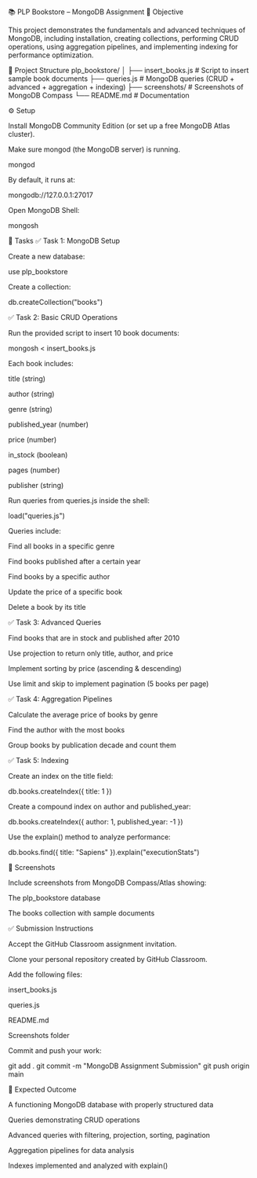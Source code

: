 📚 PLP Bookstore – MongoDB Assignment
🚀 Objective

This project demonstrates the fundamentals and advanced techniques of MongoDB, including installation, creating collections, performing CRUD operations, using aggregation pipelines, and implementing indexing for performance optimization.

📂 Project Structure
plp_bookstore/
│
├── insert_books.js   # Script to insert sample book documents
├── queries.js        # MongoDB queries (CRUD + advanced + aggregation + indexing)
├── screenshots/      # Screenshots of MongoDB Compass
└── README.md         # Documentation

⚙️ Setup

Install MongoDB Community Edition (or set up a free MongoDB Atlas
 cluster).

Make sure mongod (the MongoDB server) is running.

mongod


By default, it runs at:

mongodb://127.0.0.1:27017


Open MongoDB Shell:

mongosh

📝 Tasks
✅ Task 1: MongoDB Setup

Create a new database:

use plp_bookstore


Create a collection:

db.createCollection("books")

✅ Task 2: Basic CRUD Operations

Run the provided script to insert 10 book documents:

mongosh < insert_books.js


Each book includes:

title (string)

author (string)

genre (string)

published_year (number)

price (number)

in_stock (boolean)

pages (number)

publisher (string)

Run queries from queries.js inside the shell:

load("queries.js")


Queries include:

Find all books in a specific genre

Find books published after a certain year

Find books by a specific author

Update the price of a specific book

Delete a book by its title

✅ Task 3: Advanced Queries

Find books that are in stock and published after 2010

Use projection to return only title, author, and price

Implement sorting by price (ascending & descending)

Use limit and skip to implement pagination (5 books per page)

✅ Task 4: Aggregation Pipelines

Calculate the average price of books by genre

Find the author with the most books

Group books by publication decade and count them

✅ Task 5: Indexing

Create an index on the title field:

db.books.createIndex({ title: 1 })


Create a compound index on author and published_year:

db.books.createIndex({ author: 1, published_year: -1 })


Use the explain() method to analyze performance:

db.books.find({ title: "Sapiens" }).explain("executionStats")

📸 Screenshots

Include screenshots from MongoDB Compass/Atlas showing:

The plp_bookstore database

The books collection with sample documents

✅ Submission Instructions

Accept the GitHub Classroom assignment invitation.

Clone your personal repository created by GitHub Classroom.

Add the following files:

insert_books.js

queries.js

README.md

Screenshots folder

Commit and push your work:

git add .
git commit -m "MongoDB Assignment Submission"
git push origin main

🎯 Expected Outcome

A functioning MongoDB database with properly structured data

Queries demonstrating CRUD operations

Advanced queries with filtering, projection, sorting, pagination

Aggregation pipelines for data analysis

Indexes implemented and analyzed with explain()
